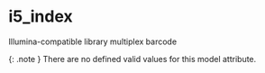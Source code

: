 # i5_index
Illumina-compatible library multiplex barcode


{: .note }
There are no defined valid values for this model attribute.
